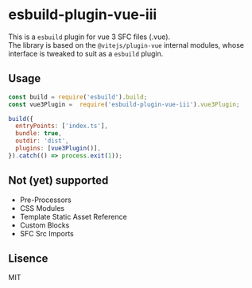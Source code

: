 # esbuild-plugin-vue-iii
This is a `esbuild` plugin for vue 3 SFC files (.vue).  
The library is based on the `@vitejs/plugin-vue` internal modules, whose interface is tweaked to suit as a `esbuild` plugin.

## Usage
``` js
const build = require('esbuild').build;
const vue3Plugin =  require('esbuild-plugin-vue-iii').vue3Plugin;

build({
  entryPoints: ['index.ts'],
  bundle: true,
  outdir: 'dist',
  plugins: [vue3Plugin()],
}).catch(() => process.exit(1));
```

## Not (yet) supported
 - Pre-Processors
 - CSS Modules  
 - Template Static Asset Reference
 - Custom Blocks
 - SFC Src Imports

## Lisence
MIT